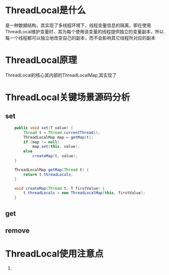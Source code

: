 # ThreadLocal是什么
是一种数据结构，其实现了多线程环境下，线程变量信息的隔离，即在使用ThreadLocal维护变量时，其为每个使用该变量的线程提供独立的变量副本，所以每一个线程都可以独立地改变自己的副本，而不会影响其它线程所对应的副本

# ThreadLocal原理
ThreadLocal的核心其内部的ThreadLocalMap,其实现了

# ThreadLocal关键场景源码分析

## set

``` java
    public void set(T value) {
        Thread t = Thread.currentThread();
        ThreadLocalMap map = getMap(t);
        if (map != null)
            map.set(this, value);
        else
            createMap(t, value);
    }

    ThreadLocalMap getMap(Thread t) {
        return t.threadLocals;
    }

    void createMap(Thread t, T firstValue) {
        t.threadLocals = new ThreadLocalMap(this, firstValue);
    }
```

## get

## remove

# ThreadLocal使用注意点
1. 